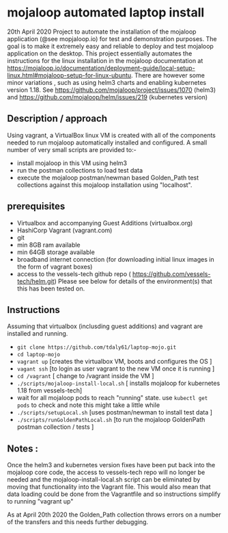 # mojaloop automated laptop install
20th April 2020
Project to automate the installation of the mojaloop application (@see mopjaloop.io) for test and demonstration purposes. The goal is to make it extremely easy and reliable to deploy and test mojaloop application on the desktop. This project essentially automates the instructions for the linux installation in the mojaloop documentation at https://mojaloop.io/documentation/deployment-guide/local-setup-linux.html#mojaloop-setup-for-linux-ubuntu.  There are however some minor variations , such as using helm3 charts and enabling kubernetes version 1.18.  See https://github.com/mojaloop/project/issues/1070 (helm3) and https://github.com/mojaloop/helm/issues/219 (kubernetes version)


## Description / approach
Using vagrant, a VirtualBox linux VM is created with all of the components needed to run mojaloop automatically  installed and configured. A small number of very small scripts are provided to:-
- install mojaloop in this VM using helm3
- run the postman collections to load test data 
- execute the mojaloop postman/newman based Golden_Path test collections against this mojaloop installation using "localhost".  

## prerequisites 
- Virtualbox and accompanying Guest Additions (virtualbox.org)
- HashiCorp Vagrant (vagrant.com)
- git 
- min 8GB ram available
- min 64GB storage available
- broadband internet connection (for downloading initial linux images in the form of vagrant boxes)
- access to the vessels-tech github repo ( https://github.com/vessels-tech/helm.git)
Please see below for details of the environment(s) that this has been tested on. 

## Instructions 
Assuming that virtualbox (inclusding guest additions) and vagrant are installed and running.
- `git clone https://github.com/tdaly61/laptop-mojo.git `
- `cd laptop-mojo`
- `vagrant up` [creates the virtualbox VM, boots and configures the OS ]
- `vagant ssh` [to login as user vagrant to the new VM once it is running ]
- `cd /vagrant` [ change to /vagrant inside the VM ]
- `./scripts/mojaloop-install-local.sh` [ installs mojaloop for kubernetes 1.18 from vessels-tech]
- wait for all mojaloop pods to reach "running" state.  use `kubectl get pods` to check and note this might take a little while 
- `./scripts/setupLocal.sh` [uses postman/newman to install test data ]
- `./scripts/runGoldenPathLocal.sh` [to run the mojaloop GoldenPath postman collection / tests ]

## Notes : 
Once the helm3 and kubernetes version fixes have been put back into the mojaloop core code, the access to vessels-tech repo will no longer be needed and the mojaloop-install-local.sh script can be eliminated by moving that functionality into the Vagrant file. This would also mean that data loading could be done from the Vagrantfile and so instructions simplify to running "vagrant up"

As at April 20th 2020 the Golden_Path collection throws errors on a number of the transfers and this needs further debugging.
